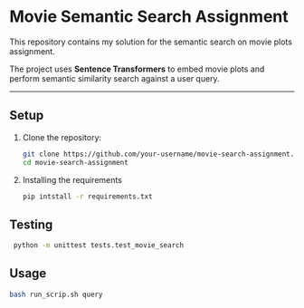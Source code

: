 # Movie Semantic Search Assignment

This repository contains my solution for the semantic search on movie plots assignment.

The project uses **Sentence Transformers** to embed movie plots and perform semantic similarity search against a user query.

---

## Setup
   1. Clone the repository:
      ```bash
      git clone https://github.com/your-username/movie-search-assignment.git
      cd movie-search-assignment
      ```
   2. Installing the requirements
      ```bash
      pip intstall -r requirements.txt
      ```

## Testing
  ```bash
   python -m unittest tests.test_movie_search
   ```
## Usage
  ```bash
  bash run_scrip.sh query
   ```



